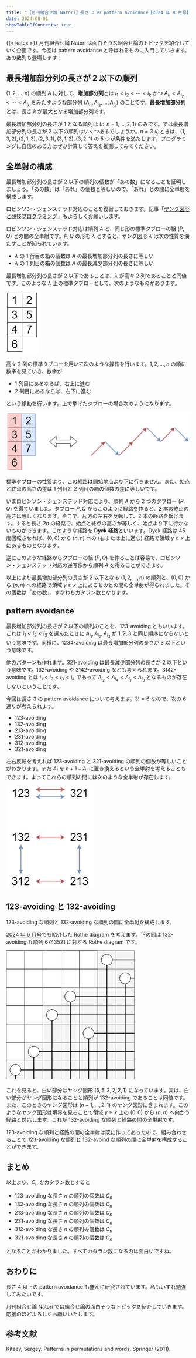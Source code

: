 ```yaml
---
title: "【月刊組合せ論 Natori】長さ 3 の pattern avoidance【2024 年 8 月号】"
date: 2024-08-01
showTableOfContents: true
---
```


{{< katex >}}
月刊組合せ論 Natori は面白そうな組合せ論のトピックを紹介していく企画です。今回は pattern avoidance と呼ばれるものに入門していきます。あの数列も登場します！

## 最長増加部分列の長さが 2 以下の順列

$(1,2,\ldots,n)$ の順列 $A$ に対して、**増加部分列**とは $i_1<i_2<\cdots<i_k$ かつ $A_{i_1}<A_{i_2}<\cdots<A_{i_k}$ をみたすような部分列 $(A_{i_1},A_{i_2},\ldots,A_{i_k})$ のことです。**最長増加部分列**とは、長さ $k$ が最大となる増加部分列です。

最長増加部分列の長さが 1 となる順列は $(n,n-1,\ldots,2,1)$ のみです。では最長増加部分列の長さが 2 以下の順列はいくつあるでしょうか。$n=3$ のときは、$(1,3,2),(2,1,3),(2,3,1),(3,1,2),(3,2,1)$ の 5 つが条件を満たします。プログラミングに自信のある方はぜひ計算して答えを推測してみてください。

## 全単射の構成

最長増加部分列の長さが 2 以下の順列の個数が「あの数」になることを証明しましょう。「あの数」は「あれ」の個数と等しいので、「あれ」との間に全単射を構成します。

ロビンソン・シェンステッド対応のことを復習しておきます。記事「[ヤング図形と競技プログラミング](https://zenn.dev/koboshi/articles/306304c0381c1e)」もよろしくお願いします。

ロビンソン・シェンステッド対応は順列 $A$ と、同じ形の標準タブローの組 $(P,Q)$ との間の全単射です。$P,Q$ の形を $\lambda$ とすると、ヤング図形 $\lambda$ は次の性質を満たすことが知られています。

- $\lambda$ の 1 行目の箱の個数は $A$ の最長増加部分列の長さに等しい
- $\lambda$ の 1 列目の箱の個数は $A$ の最長減少部分列の長さに等しい

最長増加部分列の長さが 2 以下であることは、$\lambda$ が高々 2 列であることと同値です。このような $\lambda$ 上の標準タブローとして、次のようなものがあります。

![](./rrekOco.png)

高々 2 列の標準タブローを用いて次のような操作を行います。$1,2,\ldots,n$ の順に数字を見ていき、数字が

- 1 列目にあるならば、右上に進む
- 2 列目にあるならば、右下に進む

という移動を行います。上で挙げたタブローの場合次のようになります。

![](./W5LcvSI.png)

標準タブローの性質より、この経路は開始地点より下に行きません。また、始点と終点の高さの差は 1 列目と 2 列目の箱の個数の差に等しいです。

いまロビンソン・シェンステッド対応により、順列 $A$ から 2 つのタブロー $(P,Q)$ を得ていました。タブロー $P,Q$ からこのように経路を作ると、2 本の終点の高さは等しくなります。そこで、片方の左右を反転して、2 本の経路を繋げます。すると長さ $2n$ の経路で、始点と終点の高さが等しく、始点より下に行かないものができます。このような経路を **Dyck 経路**といいます。Dyck 経路は 45 度回転させれば、$(0,0)$ から $(n,n)$ への (右または上に進む) 経路で領域 $y\ge x$ 上にあるものとなります。

逆にこのような経路からタブローの組 $(P,Q)$ を作ることは容易で、ロビンソン・シェンステッド対応の逆写像から順列 $A$ を得ることができます。

以上により最長増加部分列の長さが 2 以下となる $(1,2,\ldots,n)$ の順列と、$(0,0)$ から $(n,n)$ への経路で領域 $y\ge x$ 上にあるものとの間の全単射が得られました。その個数は「あの数」、すなわちカタラン数となります。

## pattern avoidance

最長増加部分列の長さが 2 以下の順列のことを、123-avoiding ともいいます。これは $i_1<i_2<i_3$ を選んだときに $A_{i_1},A_{i_2},A_{i_3}$ が $1,2,3$ と同じ順序にならないという意味です。同様に、1234-avoiding は最長増加部分列の長さが 3 以下という意味です。

他のパターンも作れます。321-avoiding は最長減少部分列の長さが 2 以下という意味です。132-avoiding や 3142-avoiding なども考えられます。3142-avoiding とは $i_1<i_2<i_3<i_4$ であって $A_{i_2}<A_{i_4}<A_{i_1}<A_{i_3}$ となるものが存在しないということです。

今回は長さ 3 の pattern avoidance について考えます。$3!=6$ なので、次の 6 通りが考えられます。

- 123-avoiding
- 132-avoiding
- 213-avoiding
- 231-avoiding
- 312-avoiding
- 321-avoiding

左右反転を考えれば 123-avoiding と 321-avoiding の順列の個数が等しいことがわかります。また $A_i$ を $n+1-A_i$ に置き換えるという全単射を考えることもできます。よってこれらの順列の間には次のような全単射が存在します。

![](./Gq8fPtJ.png)

## 123-avoiding と 132-avoiding

123-avoiding な順列と 132-avoiding な順列の間に全単射を構成します。

[2024 年 6 月号](https://combinatorics-fun.vercel.app/natori/202406/)でも紹介した Rothe diagram を考えます。下の図は 132-avoiding な順列 6743521 に対する Rothe diagram です。

![image](./HJRvQIUKA.png)

これを見ると、白い部分はヤング図形 $(5,5,3,2,2,1)$ になっています。実は、白い部分がヤング図形になることと順列が 132-avoiding であることは同値です。また、このときのヤング図形は $(n-1,\ldots,2,1)$ のヤング図形に含まれます。このようなヤング図形は境界を見ることで領域 $y\ge x$ 上の $(0,0)$ から $(n,n)$ へ向かう経路と対応します。これが 132-avoiding な順列と経路の間の全単射です。

123-avoiding な順列と経路の間の全単射は既に作ってあったので、組み合わせることで 123-avoiding な順列と 132-avoind な順列の間に全単射を構成することができます。

## まとめ

以上より、$C_n$ をカタラン数とすると

- 123-avoiding な長さ $n$ の順列の個数は $C_n$
- 132-avoiding な長さ $n$ の順列の個数は $C_n$
- 213-avoiding な長さ $n$ の順列の個数は $C_n$
- 231-avoiding な長さ $n$ の順列の個数は $C_n$
- 312-avoiding な長さ $n$ の順列の個数は $C_n$
- 321-avoiding な長さ $n$ の順列の個数は $C_n$

となることがわかりました。すべてカタラン数になるのは面白いですね。

## おわりに

長さ 4 以上の pattern avoidance も盛んに研究されています。私もいずれ勉強してみたいです。

月刊組合せ論 Natori では組合せ論の面白そうなトピックを紹介していきます。応援のほどよろしくお願いいたします。

## 参考文献

Kitaev, Sergey. Patterns in permutations and words.  Springer (2011).